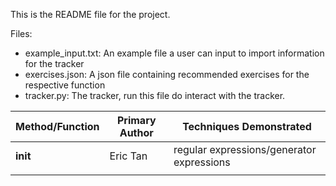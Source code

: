 This is the README file for the project. 

Files:
* example_input.txt: An example file a user can input to import information for the tracker
* exercises.json: A json file containing recommended exercises for the respective function
* tracker.py: The tracker, run this file do interact with the tracker.

| Method/Function | Primary Author | Techniques Demonstrated |
| ------------- | ------------- | ------------- |
| __init__  | Eric Tan  | regular expressions/generator expressions|
| |   ||
